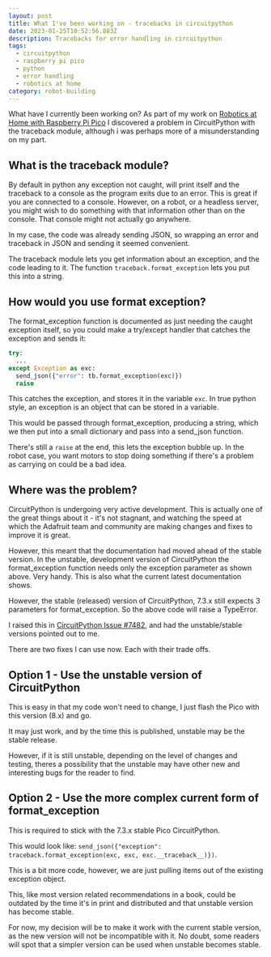 ```yaml
---
layout: post
title: What I've been working on - tracebacks in circuitpython
date: 2023-01-25T10:52:56.883Z
description: Tracebacks for error handling in circuitpython
tags:
  - circuitpython
  - raspberry pi pico
  - python
  - error handling
  - robotics at home
category: robot-building
---
```

What have I currently been working on? As part of my work on [Robotics at Home with Raspberry Pi Pico](https://packt.link/5swS2) I discovered a problem in CircuitPython with the traceback module, although i was perhaps more of a misunderstanding on my part.

## What is the traceback module?

By default in python any exception not caught, will print itself and the traceback to a console as the program exits due to an error. This is great if you are connected to a console. However, on a robot, or a headless server, you might wish to do something with that information other than on the console. That console might not actually go anywhere.

In my case, the code was already sending JSON, so wrapping an error and traceback in JSON and sending it seemed convenient.

The traceback module lets you get information about an exception, and the code leading to it. The function `traceback.format_exception` lets you put this into a string.

## How would you use format exception?

The format_exception function is documented as just needing the caught exception itself, so you could make a try/except handler that catches the exception and sends it:

```python
try:
  ...
except Exception as exc:
  send_json({"error": tb.format_exception(exc)})
  raise
```

This catches the exception, and stores it in the variable `exc`.
In true python style, an exception is an object that can be stored in a variable.

This would be passed through format_exception, producing a string, which we then put into a small dictionary and pass into a send_json function.

There's still a `raise` at the end, this lets the exception bubble up. In the robot case, you want motors to stop doing something if there's a problem as carrying on could be a bad idea.

## Where was the problem?

CircuitPython is undergoing very active development.
This is actually one of the great things about it - it's not stagnant, and watching the speed at which the Adafruit team and community are making changes and fixes to improve it is great.

However, this meant that the documentation had moved ahead of the stable version. In the unstable, development version of CircuitPython the format_exception function needs only the exception parameter as shown above. Very handy. This is also what the current latest documentation shows.

However, the stable (released) version of CircuitPython, 7.3.x still expects 3 parameters for format_exception.
So the above code will raise a TypeError.

I raised this in [CircuitPython Issue #7482](https://github.com/adafruit/circuitpython/issues/7482), and had the unstable/stable versions pointed out to me.

There are two fixes I can use now. Each with their trade offs.

## Option 1 - Use the unstable version of CircuitPython

This is easy in that my code won't need to change, I just flash the Pico with this version (8.x) and go.

It may just work, and by the time this is published, unstable may be the stable release.

However, if it is still unstable, depending on the level of changes and testing, theres a possibility that the unstable may have other new and interesting bugs for the reader to find.

## Option 2 - Use the more complex current form of format_exception

This is required to stick with the 7.3.x stable Pico CircuitPython.

This would look like:
`send_json({"exception": traceback.format_exception(exc, exc, exc.__traceback__)})`.

This is a bit more code, however, we are just pulling items out of the existing exception object.

This, like most version related recommendations in a book, could be outdated by the time it's in print and distributed and that unstable version has become stable.

For now, my decision will be to make it work with the current stable version, as the new version will not be incompatible with it. No doubt, some readers will spot that a simpler version can be used when unstable becomes stable.
